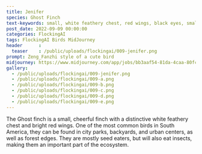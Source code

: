 ```yaml
---
title: Jenifer
species: Ghost Finch
text-keywords: small, white feathery chest, red wings, black eyes, small triangle beak, very friendly, cheerful song, eats mostly seeds, lives in city parks, backyards, and urban centers, forest edges 
post_date: 2022-09-09 00:00:00
categories: FlockingAI
tags: FlockingAI Birds MidJourney
header      :
  teaser    : /public/uploads/flockingai/009-jenifer.png
prompt: Zeng_Fanzhi style of a cute bird
midjourney: https://www.midjourney.com/app/jobs/bb3aaf54-81da-4caa-80fc-61bd58ed6b3b
gallery: 
  - /public/uploads/flockingai/009-jenifer.png
  - /public/uploads/flockingai/009-a.png
  - /public/uploads/flockingai/009-b.png
  - /public/uploads/flockingai/009-c.png
  - /public/uploads/flockingai/009-d.png
  - /public/uploads/flockingai/009-e.png
---
```


The Ghost finch is a small, cheerful finch with a distinctive white feathery chest and bright red wings. One of the most common birds in South America, they can be found in city parks, backyards, and urban centers, as well as forest edges. They are mostly seed eaters, but will also eat insects, making them an important part of the ecosystem.
